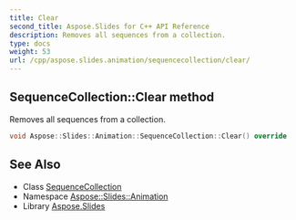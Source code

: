```yaml
---
title: Clear
second_title: Aspose.Slides for C++ API Reference
description: Removes all sequences from a collection.
type: docs
weight: 53
url: /cpp/aspose.slides.animation/sequencecollection/clear/
---
```

## SequenceCollection::Clear method


Removes all sequences from a collection.

```cpp
void Aspose::Slides::Animation::SequenceCollection::Clear() override
```

## See Also

* Class [SequenceCollection](../)
* Namespace [Aspose::Slides::Animation](../../)
* Library [Aspose.Slides](../../../)
